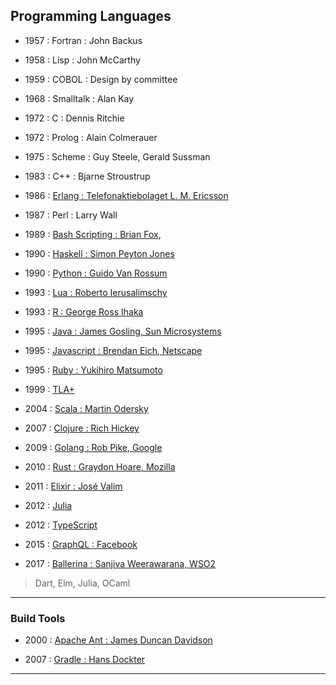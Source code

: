 
## Programming Languages

* 1957 : Fortran : John Backus

* 1958 : Lisp : John McCarthy

* 1959 : COBOL : Design by committee

* 1968 : Smalltalk : Alan Kay

* 1972 : C : Dennis Ritchie

* 1972 : Prolog : Alain Colmerauer

* 1975 : Scheme : Guy Steele, Gerald Sussman

* 1983 : C++ : Bjarne Stroustrup

* 1986 : [Erlang : Telefonaktiebolaget L. M. Ericsson](./erlang/README.md)

* 1987 : Perl : Larry Wall

* 1989 : [Bash Scripting : Brian Fox](./shell-scripting/README.md),

* 1990 : [Haskell : Simon Peyton Jones](./haskell/README.md)

* 1990 : [Python : Guido Van Rossum](./python/README.md)

* 1993 : [Lua : Roberto Ierusalimschy](./lua/README.md)

* 1993 : [R : George Ross Ihaka](./R-lang/README.md)

* 1995 : [Java : James Gosling, Sun Microsystems](./jvm-n-java/README.md)

* 1995 : [Javascript : Brendan Eich, Netscape](./javascript/README.md)

* 1995 : [Ruby : Yukihiro Matsumoto](./ruby/README.md)

* 1999 : [TLA+](./tla-plus/README.md)

* 2004 : [Scala : Martin Odersky](./scala/README.md)

* 2007 : [Clojure : Rich Hickey](./clojure/README.md)

* 2009 : [Golang : Rob Pike, Google](./golang/README.md)

* 2010 : [Rust : Graydon Hoare, Mozilla](./rust/README.md)

* 2011 : [Elixir : José Valim](./elixir/README.md)

* 2012 : [Julia](./julia-lang/README.md)

* 2012 : [TypeScript](./typescript/README.md)

* 2015 : [GraphQL : Facebook](./graphql/README.md)

* 2017 : [Ballerina : Sanjiva Weerawarana, WSO2](./ballerina/README.md)

> Dart, Elm, Julia, OCaml

---

### Build Tools

* 2000 : [Apache Ant : James Duncan Davidson](./0-build/ant)

* 2007 : [Gradle : Hans Dockter](./0-build/gradle)

---
